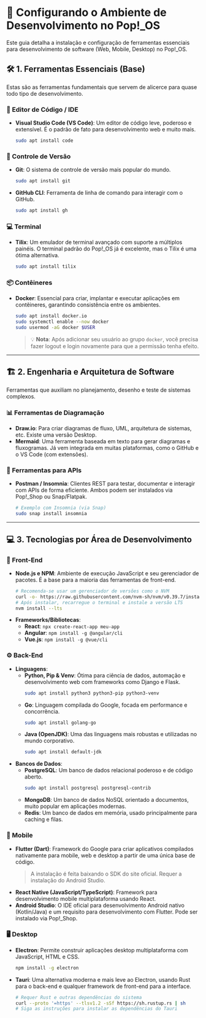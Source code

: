 # 🚀 Configurando o Ambiente de Desenvolvimento no Pop!\_OS

Este guia detalha a instalação e configuração de ferramentas essenciais para desenvolvimento de software (Web, Mobile, Desktop) no Pop!\_OS.

## 🛠️ 1. Ferramentas Essenciais (Base)

Estas são as ferramentas fundamentais que servem de alicerce para quase todo tipo de desenvolvimento.

### 📝 Editor de Código / IDE

- **Visual Studio Code (VS Code)**: Um editor de código leve, poderoso e extensível. É o padrão de fato para desenvolvimento web e muito mais.
  ```bash
  sudo apt install code
  ```

### 🌿 Controle de Versão

- **Git**: O sistema de controle de versão mais popular do mundo.
  ```bash
  sudo apt install git
  ```
- **GitHub CLI**: Ferramenta de linha de comando para interagir com o GitHub.
  ```bash
  sudo apt install gh
  ```

### 💻 Terminal

- **Tilix**: Um emulador de terminal avançado com suporte a múltiplos painéis. O terminal padrão do Pop!\_OS já é excelente, mas o Tilix é uma ótima alternativa.
  ```bash
  sudo apt install tilix
  ```

### 📦 Contêineres

- **Docker**: Essencial para criar, implantar e executar aplicações em contêineres, garantindo consistência entre os ambientes.
  ```bash
  sudo apt install docker.io
  sudo systemctl enable --now docker
  sudo usermod -aG docker $USER
  ```
  > 💡 **Nota**: Após adicionar seu usuário ao grupo `docker`, você precisa fazer logout e login novamente para que a permissão tenha efeito.

---

## 🏗️ 2. Engenharia e Arquitetura de Software

Ferramentas que auxiliam no planejamento, desenho e teste de sistemas complexos.

### 📊 Ferramentas de Diagramação

- **Draw.io**: Para criar diagramas de fluxo, UML, arquitetura de sistemas, etc. Existe uma versão Desktop.
- **Mermaid**: Uma ferramenta baseada em texto para gerar diagramas e fluxogramas. Já vem integrada em muitas plataformas, como o GitHub e o VS Code (com extensões).

### 📡 Ferramentas para APIs

- **Postman / Insomnia**: Clientes REST para testar, documentar e interagir com APIs de forma eficiente. Ambos podem ser instalados via Pop!\_Shop ou Snap/Flatpak.
  ```bash
  # Exemplo com Insomnia (via Snap)
  sudo snap install insomnia
  ```

---

## 💻 3. Tecnologias por Área de Desenvolvimento

### 🎨 Front-End

- **Node.js e NPM**: Ambiente de execução JavaScript e seu gerenciador de pacotes. É a base para a maioria das ferramentas de front-end.
  ```bash
  # Recomenda-se usar um gerenciador de versões como o NVM
  curl -o- https://raw.githubusercontent.com/nvm-sh/nvm/v0.39.7/install.sh | bash
  # Após instalar, recarregue o terminal e instale a versão LTS
  nvm install --lts
  ```
- **Frameworks/Bibliotecas**:
  - **React**: `npx create-react-app meu-app`
  - **Angular**: `npm install -g @angular/cli`
  - **Vue.js**: `npm install -g @vue/cli`

### ⚙️ Back-End

- **Linguagens**:
  - **Python, Pip & Venv**: Ótima para ciência de dados, automação e desenvolvimento web com frameworks como Django e Flask.
    ```bash
    sudo apt install python3 python3-pip python3-venv
    ```
  - **Go**: Linguagem compilada do Google, focada em performance e concorrência.
    ```bash
    sudo apt install golang-go
    ```
  - **Java (OpenJDK)**: Uma das linguagens mais robustas e utilizadas no mundo corporativo.
    ```bash
    sudo apt install default-jdk
    ```
- **Bancos de Dados**:
  - **PostgreSQL**: Um banco de dados relacional poderoso e de código aberto.
    ```bash
    sudo apt install postgresql postgresql-contrib
    ```
  - **MongoDB**: Um banco de dados NoSQL orientado a documentos, muito popular em aplicações modernas.
  - **Redis**: Um banco de dados em memória, usado principalmente para caching e filas.

### 📱 Mobile

- **Flutter (Dart)**: Framework do Google para criar aplicativos compilados nativamente para mobile, web e desktop a partir de uma única base de código.
  > A instalação é feita baixando o SDK do site oficial. Requer a instalação do Android Studio.
- **React Native (JavaScript/TypeScript)**: Framework para desenvolvimento mobile multiplataforma usando React.
- **Android Studio**: O IDE oficial para desenvolvimento Android nativo (Kotlin/Java) e um requisito para desenvolvimento com Flutter. Pode ser instalado via Pop!\_Shop.

### 🖥️ Desktop

- **Electron**: Permite construir aplicações desktop multiplataforma com JavaScript, HTML e CSS.
  ```bash
  npm install -g electron
  ```
- **Tauri**: Uma alternativa moderna e mais leve ao Electron, usando Rust para o back-end e qualquer framework de front-end para a interface.
  ```bash
  # Requer Rust e outras dependências do sistema
  curl --proto '=https' --tlsv1.2 -sSf https://sh.rustup.rs | sh
  # Siga as instruções para instalar as dependências do Tauri
  ```
